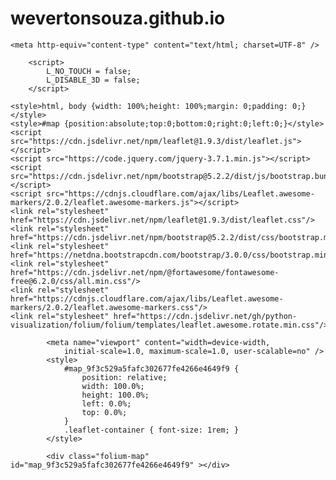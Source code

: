 # wevertonsouza.github.io

<!DOCTYPE html>
<html>
<head>
    
    <meta http-equiv="content-type" content="text/html; charset=UTF-8" />
    
        <script>
            L_NO_TOUCH = false;
            L_DISABLE_3D = false;
        </script>
    
    <style>html, body {width: 100%;height: 100%;margin: 0;padding: 0;}</style>
    <style>#map {position:absolute;top:0;bottom:0;right:0;left:0;}</style>
    <script src="https://cdn.jsdelivr.net/npm/leaflet@1.9.3/dist/leaflet.js"></script>
    <script src="https://code.jquery.com/jquery-3.7.1.min.js"></script>
    <script src="https://cdn.jsdelivr.net/npm/bootstrap@5.2.2/dist/js/bootstrap.bundle.min.js"></script>
    <script src="https://cdnjs.cloudflare.com/ajax/libs/Leaflet.awesome-markers/2.0.2/leaflet.awesome-markers.js"></script>
    <link rel="stylesheet" href="https://cdn.jsdelivr.net/npm/leaflet@1.9.3/dist/leaflet.css"/>
    <link rel="stylesheet" href="https://cdn.jsdelivr.net/npm/bootstrap@5.2.2/dist/css/bootstrap.min.css"/>
    <link rel="stylesheet" href="https://netdna.bootstrapcdn.com/bootstrap/3.0.0/css/bootstrap.min.css"/>
    <link rel="stylesheet" href="https://cdn.jsdelivr.net/npm/@fortawesome/fontawesome-free@6.2.0/css/all.min.css"/>
    <link rel="stylesheet" href="https://cdnjs.cloudflare.com/ajax/libs/Leaflet.awesome-markers/2.0.2/leaflet.awesome-markers.css"/>
    <link rel="stylesheet" href="https://cdn.jsdelivr.net/gh/python-visualization/folium/folium/templates/leaflet.awesome.rotate.min.css"/>
    
            <meta name="viewport" content="width=device-width,
                initial-scale=1.0, maximum-scale=1.0, user-scalable=no" />
            <style>
                #map_9f3c529a5fafc302677fe4266e4649f9 {
                    position: relative;
                    width: 100.0%;
                    height: 100.0%;
                    left: 0.0%;
                    top: 0.0%;
                }
                .leaflet-container { font-size: 1rem; }
            </style>
        
</head>
<body>
    
    
            <div class="folium-map" id="map_9f3c529a5fafc302677fe4266e4649f9" ></div>
        
</body>
<script>
    
    
            var map_9f3c529a5fafc302677fe4266e4649f9 = L.map(
                "map_9f3c529a5fafc302677fe4266e4649f9",
                {
                    center: [-20.142865514392074, -44.890519758240714],
                    crs: L.CRS.EPSG3857,
                    zoom: 11.5,
                    zoomControl: true,
                    preferCanvas: false,
                }
            );
            L.control.scale().addTo(map_9f3c529a5fafc302677fe4266e4649f9);

            

        
    
            var tile_layer_3255fc1ebbfccafe97bc378768fb4a05 = L.tileLayer(
                "https://tile.openstreetmap.org/{z}/{x}/{y}.png",
                {"attribution": "\u0026copy; \u003ca href=\"https://www.openstreetmap.org/copyright\"\u003eOpenStreetMap\u003c/a\u003e contributors", "detectRetina": false, "maxNativeZoom": 19, "maxZoom": 19, "minZoom": 0, "noWrap": false, "opacity": 1, "subdomains": "abc", "tms": false}
            );
        
    
            tile_layer_3255fc1ebbfccafe97bc378768fb4a05.addTo(map_9f3c529a5fafc302677fe4266e4649f9);
        
    
            var tile_layer_ced15412bb96a24ba3d1381bcfb3cc0a = L.tileLayer(
                "https://api.mapbox.com/styles/v1/mapbox/satellite-v9/tiles/{z}/{x}/{y}?access_token=your_mapbox_access_token",
                {"attribution": "Mapbox", "detectRetina": false, "maxNativeZoom": 18, "maxZoom": 18, "minZoom": 0, "noWrap": false, "opacity": 1, "subdomains": "abc", "tms": false}
            );
        
    
            tile_layer_ced15412bb96a24ba3d1381bcfb3cc0a.addTo(map_9f3c529a5fafc302677fe4266e4649f9);
        
    
            var marker_dc616869773e087ef3976db105e9f4e3 = L.marker(
                [-20.17333394845745, -44.89282218554545],
                {}
            ).addTo(map_9f3c529a5fafc302677fe4266e4649f9);
        
    
        var popup_f41c3adc395c742ac2dd73af64a6a56a = L.popup({"maxWidth": "100%"});

        
            
                var html_73b041e485f834a8947fc211c59addcc = $(`<div id="html_73b041e485f834a8947fc211c59addcc" style="width: 100.0%; height: 100.0%;">Divinópolis Clube</div>`)[0];
                popup_f41c3adc395c742ac2dd73af64a6a56a.setContent(html_73b041e485f834a8947fc211c59addcc);
            
        

        marker_dc616869773e087ef3976db105e9f4e3.bindPopup(popup_f41c3adc395c742ac2dd73af64a6a56a)
        ;

        
    
    
            var marker_e0408c5db4b9bfba4e84c42ed7141901 = L.marker(
                [-20.14487131978259, -44.8960548740302],
                {}
            ).addTo(map_9f3c529a5fafc302677fe4266e4649f9);
        
    
        var popup_baf4705b579acee3ef442bd854f2e2e3 = L.popup({"maxWidth": "100%"});

        
            
                var html_fe00bef5ba7120077edbbcedabec5598 = $(`<div id="html_fe00bef5ba7120077edbbcedabec5598" style="width: 100.0%; height: 100.0%;">Mitra Diocesana</div>`)[0];
                popup_baf4705b579acee3ef442bd854f2e2e3.setContent(html_fe00bef5ba7120077edbbcedabec5598);
            
        

        marker_e0408c5db4b9bfba4e84c42ed7141901.bindPopup(popup_baf4705b579acee3ef442bd854f2e2e3)
        ;

        
    
    
            var marker_244f8ae23d742f01db1e47adb6228b5b = L.marker(
                [-20.144949258295526, -44.89676770118653],
                {}
            ).addTo(map_9f3c529a5fafc302677fe4266e4649f9);
        
    
        var popup_ccee253a9b29e0261b3706425756263b = L.popup({"maxWidth": "100%"});

        
            
                var html_f2b3de53ead66f14a91b8af15a15b71f = $(`<div id="html_f2b3de53ead66f14a91b8af15a15b71f" style="width: 100.0%; height: 100.0%;">Rádio Divinópolis</div>`)[0];
                popup_ccee253a9b29e0261b3706425756263b.setContent(html_f2b3de53ead66f14a91b8af15a15b71f);
            
        

        marker_244f8ae23d742f01db1e47adb6228b5b.bindPopup(popup_ccee253a9b29e0261b3706425756263b)
        ;

        
    
    
            var marker_9f9638127a7f1f3acadfac588aeb0678 = L.marker(
                [-19.969738690777252, -44.86158204580104],
                {}
            ).addTo(map_9f3c529a5fafc302677fe4266e4649f9);
        
    
        var popup_c934971d4c7a5e8d0df42a217ba86ffd = L.popup({"maxWidth": "100%"});

        
            
                var html_7f4c86d2d9cf5a481c4a86a1b5e6eea4 = $(`<div id="html_7f4c86d2d9cf5a481c4a86a1b5e6eea4" style="width: 100.0%; height: 100.0%;">Laticínios Porto Alegre São Gonçalo</div>`)[0];
                popup_c934971d4c7a5e8d0df42a217ba86ffd.setContent(html_7f4c86d2d9cf5a481c4a86a1b5e6eea4);
            
        

        marker_9f9638127a7f1f3acadfac588aeb0678.bindPopup(popup_c934971d4c7a5e8d0df42a217ba86ffd)
        ;

        
    
    
            var layer_control_e77e5c90175a62b69d416200a4207d25_layers = {
                base_layers : {
                    "openstreetmap" : tile_layer_3255fc1ebbfccafe97bc378768fb4a05,
                },
                overlays :  {
                    "Satellite" : tile_layer_ced15412bb96a24ba3d1381bcfb3cc0a,
                },
            };
            let layer_control_e77e5c90175a62b69d416200a4207d25 = L.control.layers(
                layer_control_e77e5c90175a62b69d416200a4207d25_layers.base_layers,
                layer_control_e77e5c90175a62b69d416200a4207d25_layers.overlays,
                {"autoZIndex": true, "collapsed": true, "position": "topright"}
            ).addTo(map_9f3c529a5fafc302677fe4266e4649f9);

        
</script>
</html>

